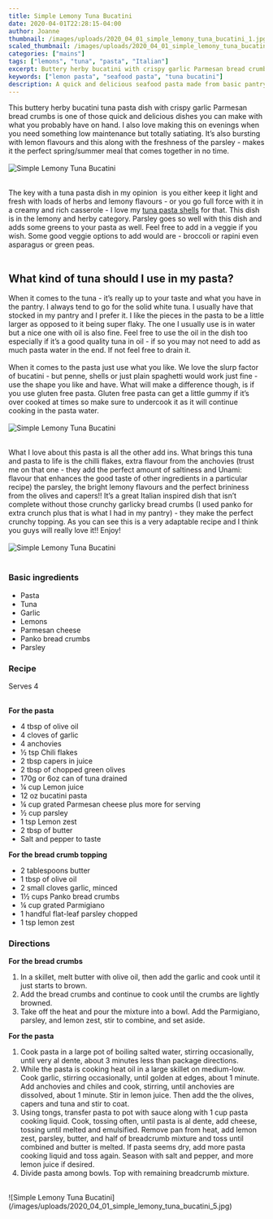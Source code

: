 ```yaml
---
title: Simple Lemony Tuna Bucatini
date: 2020-04-01T22:28:15-04:00
author: Joanne
thumbnail: /images/uploads/2020_04_01_simple_lemony_tuna_bucatini_1.jpg
scaled_thumbnail: /images/uploads/2020_04_01_simple_lemony_tuna_bucatini_0.jpg
categories: ["mains"]
tags: ["lemons", "tuna", "pasta", "Italian"]
excerpt: Buttery herby bucatini with crispy garlic Parmesan bread crumbs 
keywords: ["lemon pasta", "seafood pasta", "tuna bucatini"]
description: A quick and delicious seafood pasta made from basic pantry ingredients. A simple pasta the fresh herby
---
```


This buttery herby bucatini tuna pasta dish with crispy garlic Parmesan bread crumbs is one of those quick and delicious dishes you can make with what you probably have on hand. I also love making this on evenings when you need something low maintenance but totally satiating. It’s also bursting with lemon flavours and this along with the freshness of the parsley - makes it the perfect spring/summer meal that comes together in no time. 
</br>
</br>
![Simple Lemony Tuna Bucatini](/images/uploads/2020_04_01_simple_lemony_tuna_bucatini_2.jpg)
</br>
</br>

The key with a tuna pasta dish in my opinion  is you either keep it light and fresh with loads of herbs and lemony flavours - or you go full force with it in a creamy and rich casserole - I love my [tuna pasta shells](https://www.oliveandmango.com/creamy-stuffed-shells-with-tuna-and-spinach/) for that. This dish is in the lemony and herby category. Parsley goes so well with this dish and adds some greens to your pasta as well. Feel free to add in a veggie if you wish. Some good veggie options to add would are - broccoli or rapini even asparagus or green peas. 
</br>
</br>

## What kind of tuna should I use in my pasta?
When it comes to the tuna - it’s really up to your taste and what you have in the pantry. I always tend to go for the solid white tuna. I usually have that stocked in my pantry and I prefer it. I like the pieces in the pasta to be a little larger as opposed to it being super flaky. The one I usually use is in water but a nice one with oil is also fine. Feel free to use the oil in the dish too especially if it’s a good quality tuna in oil - if so you may not need to add as much pasta water in the end. If not feel free to drain it. 
</br>
</br>
When it comes to the pasta just use what you like. We love the slurp factor of bucatini - but penne, shells or just plain spaghetti would work just fine - use the shape you like and have. What will make a difference though, is if you use gluten free pasta. Gluten free pasta can get a little gummy if it’s over cooked at times so make sure to undercook it as it will continue cooking in the pasta water. 
</br>
</br>
![Simple Lemony Tuna Bucatini](/images/uploads/2020_04_01_simple_lemony_tuna_bucatini_3.jpg)
</br>
</br>

What I love about this pasta is all the other add ins. What brings this tuna and pasta to life is the chilli flakes, extra flavour from the anchovies (trust me on that one - they add the perfect amount of saltiness and Unami: flavour that enhances the good taste of other ingredients in a particular recipe) the parsley, the bright lemony flavours and the perfect brininess from the olives and capers!! It’s a great Italian inspired dish that isn’t complete without those crunchy garlicky bread crumbs (I used panko for extra crunch plus that is what I had in my pantry) - they make the perfect crunchy topping. As you can see this is a very adaptable recipe and I think you guys will really love it!! Enjoy!
</br>
</br>
![Simple Lemony Tuna Bucatini](/images/uploads/2020_04_01_simple_lemony_tuna_bucatini_4.jpg)
</br>
</br>

### Basic ingredients

* Pasta 
* Tuna 
* Garlic
* Lemons 
* Parmesan cheese 
* Panko bread crumbs 
* Parsley 

### Recipe
Serves 4
</br>
</br>

__For the pasta__

* <span itemprop="ingredients">4 tbsp of olive oil </span>
* <span itemprop="ingredients">4 cloves of garlic </span>
* <span itemprop="ingredients">4 anchovies </span>
* <span itemprop="ingredients">&frac12; tsp Chili flakes </span>
* <span itemprop="ingredients">2 tbsp capers in juice </span>
* <span itemprop="ingredients">2 tbsp of chopped green olives </span>
* <span itemprop="ingredients">170g or 6oz can of tuna drained </span>
* <span itemprop="ingredients">&frac14; cup Lemon juice </span>
* <span itemprop="ingredients">12 oz bucatini  pasta </span>
* <span itemprop="ingredients">&frac14; cup grated Parmesan cheese  plus more for serving </span>
* <span itemprop="ingredients">&frac12; cup parsley </span>
* <span itemprop="ingredients">1 tsp Lemon zest </span>
* <span itemprop="ingredients">2 tbsp of butter </span>
* <span itemprop="ingredients">Salt and pepper to taste </span>

__For the bread crumb topping__

* <span itemprop="ingredients">2 tablespoons butter</span>
* <span itemprop="ingredients">1 tbsp of olive oil</span>
* <span itemprop="ingredients">2 small cloves garlic, minced</span>
* <span itemprop="ingredients">1&frac12; cups Panko bread crumbs</span>
* <span itemprop="ingredients">&frac14; cup grated Parmigiano</span>
* <span itemprop="ingredients">1 handful flat-leaf parsley chopped</span>
* <span itemprop="ingredients">1 tsp lemon zest</span>


### Directions

__For the bread crumbs__

1. In a skillet, melt butter with olive oil, then add the garlic and cook until it just starts to brown. 
2. Add the bread crumbs and continue to cook until the crumbs are lightly browned. 
3. Take off the heat and pour the mixture into a bowl. Add the Parmigiano, parsley, and lemon zest, stir to combine, and set aside.

__For the pasta__

1. Cook pasta in a large pot of boiling salted water, stirring occasionally, until very al dente, about 3 minutes less than package directions.
1. While the pasta is cooking heat oil in a large skillet on medium-low. Cook garlic, stirring occasionally, until golden at edges, about 1 minute. Add anchovies and chiles and cook, stirring, until anchovies are dissolved, about 1 minute. Stir in lemon juice. Then add the the olives, capers and tuna and stir to coat. 
1. Using tongs, transfer pasta to pot with sauce along with 1 cup pasta cooking liquid. Cook, tossing often, until pasta is al dente, add cheese, tossing until melted and emulsified. Remove pan from heat, add lemon zest, parsley, butter, and half of breadcrumb mixture and toss until combined and butter is melted. If pasta seems dry, add more pasta cooking liquid and toss again. Season with salt and pepper, and more lemon juice if desired. 
1. Divide pasta among bowls. Top with remaining breadcrumb mixture.

</br>
![Simple Lemony Tuna Bucatini](/images/uploads/2020_04_01_simple_lemony_tuna_bucatini_5.jpg)